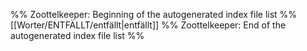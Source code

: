 %% Zoottelkeeper: Beginning of the autogenerated index file list  %%
 [[Worter/ENTFÄLLT/entfällt|entfällt]]
%% Zoottelkeeper: End of the autogenerated index file list  %%

